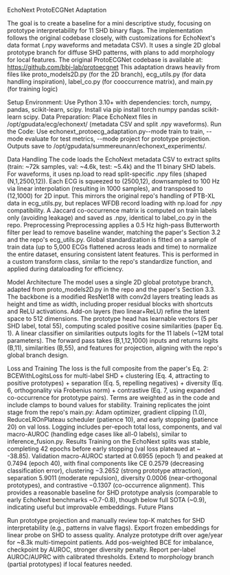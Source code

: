 EchoNext ProtoECGNet Adaptation

 The goal is to create a baseline for a mini descriptive study, focusing on prototype interpretability for 11 SHD binary flags. The implementation follows the original codebase closely, with customizations for EchoNext's data format (.npy waveforms and metadata CSV). It uses a single 2D global prototype branch for diffuse SHD patterns, with plans to add morphology for local features.
The original ProtoECGNet codebase is available at: https://github.com/bbj-lab/protoecgnet
 This adaptation draws heavily from files like proto_models2D.py (for the 2D branch), ecg_utils.py (for data handling inspiration), label_co.py (for cooccurrence matrix), and main.py (for training logic)
 
Setup
Environment: Use Python 3.10+ with dependencies: torch, numpy, pandas, scikit-learn, scipy. Install via pip install torch numpy pandas scikit-learn scipy.
Data Preparation: Place EchoNext files in /opt/gpudata/ecg/echonext/ (metadata CSV and split .npy waveforms). 
Run the Code: Use echonext_protoecg_adaptation.py--mode train to train, --mode evaluate for test metrics, --mode project for prototype projection. Outputs save to /opt/gpudata/summereunann/echonext_experiments/.

Data Handling
The code loads the EchoNext metadata CSV to extract splits (train: ~72k samples, val: ~4.6k, test: ~5.4k) and the 11 binary SHD labels. For waveforms, it uses np.load to read split-specific .npy files (shaped (N,1,2500,12)). Each ECG is squeezed to (2500,12), downsampled to 100 Hz via linear interpolation (resulting in 1000 samples), and transposed to (12,1000) for 2D input. This mirrors the original repo's handling of PTB-XL data in ecg_utils.py, but replaces WFDB record loading with np.load for .npy compatibility. A Jaccard co-occurrence matrix is computed on train labels only (avoiding leakage) and saved as .npy, identical to label_co.py in the repo.
Preprocessing
Preprocessing applies a 0.5 Hz high-pass Butterworth filter per lead to remove baseline wander, matching the paper's Section 3.2 and the repo's ecg_utils.py. Global standardization is fitted on a sample of train data (up to 5,000 ECGs flattened across leads and time) to normalize the entire dataset, ensuring consistent latent features. This is performed in a custom transform class, similar to the repo's standardize function, and applied during dataloading for efficiency.


Model Architecture
The model uses a single 2D global prototype branch, adapted from proto_models2D.py in the repo and the paper's Section 3.3. The backbone is a modified ResNet18 with conv2d layers treating leads as height and time as width, including proper residual blocks with shortcuts and ReLU activations. Add-on layers (two linear+ReLU) refine the latent space to 512 dimensions. The prototype head has learnable vectors (5 per SHD label, total 55), computing scaled positive cosine similarities (paper Eq. 1). A linear classifier on similarities outputs logits for the 11 labels (~12M total parameters). The forward pass takes (B,1,12,1000) inputs and returns logits (B,11), similarities (B,55), and features for projection, aligning with the repo's global branch design.


Loss and Training
The loss is the full composite from the paper's Eq. 2: BCEWithLogitsLoss for multi-label SHD + clustering (Eq. 4, attracting to positive prototypes) + separation (Eq. 5, repelling negatives) + diversity (Eq. 6, orthogonality via Frobenius norm) + contrastive (Eq. 7, using expanded co-occurrence for prototype pairs). Terms are weighted as in the code and include clamps to bound values for stability. Training replicates the joint stage from the repo's main.py: Adam optimizer, gradient clipping (1.0), ReduceLROnPlateau scheduler (patience 10), and early stopping (patience 20) on val loss. Logging includes per-epoch total loss, components, and val macro-AUROC (handling edge cases like all-0 labels), similar to inference_fusion.py.
Results
Training on the EchoNext splits was stable, completing 42 epochs before early stopping (val loss plateaued at ~ -38.85). Validation macro-AUROC started at 0.6955 (epoch 1) and peaked at 0.7494 (epoch 40), with final components like CE 0.2579 (decreasing classification error), clustering −3.2652 (strong prototype attraction), separation 5.9011 (moderate repulsion), diversity 0.0006 (near-orthogonal prototypes), and contrastive −0.1307 (co-occurrence alignment). This provides a reasonable baseline for SHD prototype analysis (comparable to early EchoNext benchmarks ~0.7-0.8), though below full SOTA (~0.9), indicating useful but improvable embeddings.
Future Plans

Run prototype projection and manually review top-K matches for SHD interpretability (e.g., patterns in valve flags).
Export frozen embeddings for linear probe on SHD to assess quality.
Analyze prototype drift over age/year for ~8.3k multi-timepoint patients.
Add pos-weighted BCE for imbalance, checkpoint by AUROC, stronger diversity penalty.
Report per-label AUROC/AUPRC with calibrated thresholds.
Extend to morphology branch (partial prototypes) if local features needed.






